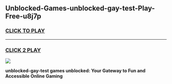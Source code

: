 
## Unblocked-Games-unblocked-gay-test-Play-Free-u8j7p
<h3>
<a href="https://premium76.site?title=unblocked-gay-test&ref=18A1">CLICK TO PLAY</a></h3>
<hr>

<h3>
<a href="https://premium76.site?title=unblocked-gay-test&ref=18A1">CLICK 2 PLAY</a>
  
</h3>

<a href="https://premium76.site?title=unblocked-gay-test&ref=18A1"><img src="https://clearcache.store/games.png"></a>


**unblocked-gay-test games unblocked: Your Gateway to Fun and Accessible Online Gaming**

